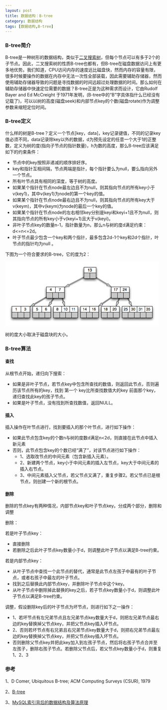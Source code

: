 ```yaml
---
layout: post
title: 数据结构：B-tree
category: 数据结构
tags: [数据结构,B-tree]
---
```


### B-tree简介
B-tree是一种树形的数据结构，类似于[二叉搜索树](http://en.wikipedia.org/wiki/Binary_search_tree)，但每个节点可以有多于2个的子节点。因此，二叉搜索树的性质B-tree也都有，但B-tree在磁盘数据访问上有更多地优势。我们知道，CPU访问内存的速度远比磁盘快，然而内存的容量有限，很多时候要操作的数据在内存中无法一次性全部装载，因此需要辅助存储器，然而使用辅助存储器导致的问题是寻找数据的时间远超过处理数据的时间。那么如何在辅助存储器中快速定位需要的数据？B-tree正是为这种需求而设计，它由Rudolf Bayer and Ed McCreight 于1971年发明，(B-tree中的“B”字具体指什么已经没有记载了)，可以以树的高度(磁盘seek)和内部节点key的个数(磁盘rotate)作为调整参数来缩短定位时间。

### B-tree定义
什么样的树是B-tree？定义一个节点[key，data]，key记录键值，不同的记录key值必须不同，data记录除key以外的数据，d为预先设定的任意一个大于1的正整数，定义为树的度(指向子节点的指针数量)，h为数的高度，那么B-tree应该满足如下的约束条件：

* 节点中的key按照非递减的顺序排好序。
* key和指针互相间隔，节点两端是指针，每个指针要么为null，要么指向另外一个节点。
* 所有叶节点具有相同的深度，等于树的高度。
* 如果某个指针在节点node最左边且不为null，则其指向节点的所有key小于v(key1)，其中v(key1)为node的第一个key的值。
* 如果某个指针在节点node最右边且不为null，则其指向节点的所有key大于v(keym)，其中v(keym)为node的最后一个key的值。
* 如果某个指针在节点node的左右相邻key分别是keyi和keyi+1且不为null，则其指向节点的所有key小于v(keyi+1)且大于v(keyi)。
* 非叶子节点key的数量n-1，指针数量为n，那么n与树的度d满足约束：d<=n<=2d。
* 叶子节点最少包含一个key和两个指针，最多包含2d-1个key和2d个指针，叶节点的指针均为null 。

下图为一个符合要求的B-tree，它的度为2：

![b-tree](/assets/images/b-tree.png)

树的度大小取决于磁盘块的大小。

### B-tree算法

#### 查找
从根节点开始，递归向下搜索：

* 如果是非叶子节点，若节点key中包含所查找的数值，则返回此节点，否则遍历该节点所有的key，找到 第一个 key比所查找数值大的key 前面那个key，递归查找此key的孩子节点。
* 如果是叶子节点，没有找到所查找数值，返回NULL。

#### 插入
插入操作在叶节点进行，找到要插入的那个叶节点，进行如下操作：

* 如果此节点包含key的个数n与树的度数d满足n<2d，则直接在此节点中插入新元素
* 否则，此节点包含key的个数已经“满了”，对该节点进行如下操作：
  * 1、选取改节点的中间元素（包含新插入元素）。
  * 2、新建两个节点，key小于中间元素的插入左节点，key大于中间元素的插入右节点。
  * 3、中间元素插入父节点，若父节点又满了，重复步骤2。若父节点已是根节点，则创建一个新的根节点。

#### 删除
删除的节点key有两种情况，内部节点key和叶子节点key。分成两个部分，删除和调整

删除：

若是叶子节点key：

* 直接删除
* 若删除之后此叶子节点key数量小于d，则调整此叶子节点以满足B-tree约束。

若是内部节点key：

* 从叶子节点中查找一个此节点的替代，通常是此节点左孩子中最有的叶子节点，或者右孩子中最左的叶子节点。
* 找到之后替换此内部节点key，并删除叶子节点中这个key。
* 从叶子节点中删除掉此替换的key之后，若子节点key数量小于d，则调整此叶子节点以满足B-tree约束。

调整，假设删除key后的叶子节点为坏节点，则进行如下之一操作：

* 1、若坏节点有左兄弟节点且左兄弟节点key数量大于d，则把左兄弟节点最右边的key替换掉父节点key，并把父节点key插入坏节点。
* 2、否则若坏节点有右兄弟且右兄弟节点key数量大于d，则把右兄弟节点最左边的key替换掉父节点key，并把父节点key插入坏节点。
* 否则删除父节点key并把此key加入到左孩子节点，然后将右孩子节点合并至左孩子，删除右孩子节点。若删除父节点后，若父节点key数量小于d，则重复1、2、3

### 参考
1、D Comer, Ubiquitous B-tree; ACM Computing Surveys (CSUR), 1979

2、[B-tree](http://en.wikipedia.org/wiki/B-tree)

3、[MySQL索引背后的数据结构及算法原理](http://blog.codinglabs.org/articles/theory-of-mysql-index.html)







